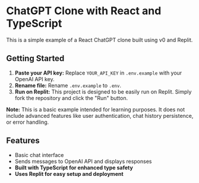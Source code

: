 # ChatGPT Clone with React and TypeScript

This is a simple example of a React ChatGPT clone built using v0 and Replit.

## Getting Started

1. **Paste your API key:** Replace `YOUR_API_KEY` in `.env.example` with your OpenAI API key.
2. **Rename file:** Rename `.env.example` to `.env`.
3. **Run on Replit:** This project is designed to be easily run on Replit. Simply fork the repository and click the "Run" button.

**Note:** This is a basic example intended for learning purposes. It does not include advanced features like user authentication, chat history persistence, or error handling.

## Features

* Basic chat interface
* Sends messages to OpenAI API and displays responses
* **Built with TypeScript for enhanced type safety**
* **Uses Replit for easy setup and deployment**
